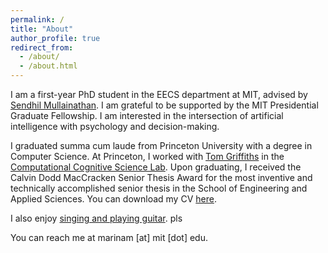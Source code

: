 ```yaml
---
permalink: /
title: "About"
author_profile: true
redirect_from: 
  - /about/
  - /about.html
---
```

I am a first-year PhD student in the EECS department at MIT, advised by [Sendhil Mullainathan](https://sendhil.org/). I am grateful to be supported by the MIT Presidential Graduate Fellowship. I am interested in the intersection of artificial intelligence with psychology and decision-making.

I graduated summa cum laude from Princeton University with a degree in Computer Science. At Princeton, I worked with [Tom Griffiths](https://cocosci.princeton.edu/tom/tom.php) in the [Computational Cognitive Science Lab](https://cocosci.princeton.edu/). Upon graduating, I received the Calvin Dodd MacCracken Senior Thesis Award for the most inventive and technically accomplished senior thesis in the School of Engineering and Applied Sciences. You can download my CV [here](/files/Marina_Mancoridis_CV_Sept_2024.pdf).

I also enjoy [singing and playing guitar](https://open.spotify.com/artist/1JgL4xpqLXXMX4rG1E2wnD?si=_VUlDYu6SXGjbfifFEeiMQ). pls

You can reach me at marinam [at] mit [dot] edu.
